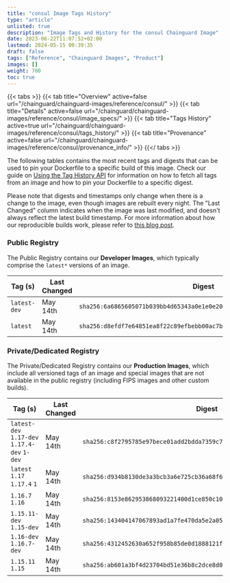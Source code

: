 ```yaml
---
title: "consul Image Tags History"
type: "article"
unlisted: true
description: "Image Tags and History for the consul Chainguard Image"
date: 2023-06-22T11:07:52+02:00
lastmod: 2024-05-15 00:39:35
draft: false
tags: ["Reference", "Chainguard Images", "Product"]
images: []
weight: 700
toc: true
---
```


{{< tabs >}}
{{< tab title="Overview" active=false url="/chainguard/chainguard-images/reference/consul/" >}}
{{< tab title="Details" active=false url="/chainguard/chainguard-images/reference/consul/image_specs/" >}}
{{< tab title="Tags History" active=true url="/chainguard/chainguard-images/reference/consul/tags_history/" >}}
{{< tab title="Provenance" active=false url="/chainguard/chainguard-images/reference/consul/provenance_info/" >}}
{{</ tabs >}}

The following tables contains the most recent tags and digests that can be used to pin your Dockerfile to a specific build of this image. Check our guide on [Using the Tag History API](/chainguard/chainguard-images/using-the-tag-history-api/) for information on how to fetch all tags from an image and how to pin your Dockerfile to a specific digest.

Please note that digests and timestamps only change when there is a change to the image, even though images are rebuilt every night. The "Last Changed" column indicates when the image was last modified, and doesn't always reflect the latest build timestamp. For more information about how our reproducible builds work, please refer to [this blog post](https://www.chainguard.dev/unchained/reproducing-chainguards-reproducible-image-builds).

### Public Registry
The Public Registry contains our **Developer Images**, which typically comprise the `latest*` versions of an image.

| Tag (s)       | Last Changed | Digest                                                                    |
|---------------|--------------|---------------------------------------------------------------------------|
|  `latest-dev` | May 14th     | `sha256:6a6865605071b039bb4d65343a0e1e0e20d0d3cc8d2a6ff9576c239a8f020771` |
|  `latest`     | May 14th     | `sha256:d8efdf7e64851ea8f22c89efbebb00ac7be8e75712db859c6bdb8f5b09689330` |


### Private/Dedicated Registry
The Private/Dedicated Registry contains our **Production Images**, which include all versioned tags of an image and special images that are not available in the public registry (including FIPS images and other custom builds).

| Tag (s)                                       | Last Changed | Digest                                                                    |
|-----------------------------------------------|--------------|---------------------------------------------------------------------------|
|  `latest-dev` `1.17-dev` `1.17.4-dev` `1-dev` | May 14th     | `sha256:c8f2795785e97bece01add2bdda7359c7b4865d2ee3430890dbe6e0f2d73cff4` |
|  `latest` `1.17` `1.17.4` `1`                 | May 14th     | `sha256:d934b8130de3a3bcb3a6e725cb36a68f6c97d0c2e477d5ff21bad4419c2cdec8` |
|  `1.16.7` `1.16`                              | May 14th     | `sha256:8153e862953868093221400d1ce850c10f3b62a6b544817e27e9a205407d9a39` |
|  `1.15.11-dev` `1.15-dev`                     | May 14th     | `sha256:143404147067893ad1a7fe470da5e2a05f281a13b6b43adff2c8126ab0c61fc0` |
|  `1.16-dev` `1.16.7-dev`                      | May 14th     | `sha256:4312452630a652f958b85de0d1888121f84b2f2840444d9e68aeda3784f39fa6` |
|  `1.15.11` `1.15`                             | May 14th     | `sha256:ab601a3bf4d23704bd51e36b8c2dce8d018ebf2f175576166533b32b29808f36` |

